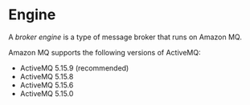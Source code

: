# Engine<a name="broker-engine"></a>

A *broker engine* is a type of message broker that runs on Amazon MQ\. 

Amazon MQ supports the following versions of ActiveMQ:
+ ActiveMQ 5\.15\.9 \(recommended\)
+ ActiveMQ 5\.15\.8
+ ActiveMQ 5\.15\.6
+ ActiveMQ 5\.15\.0 
